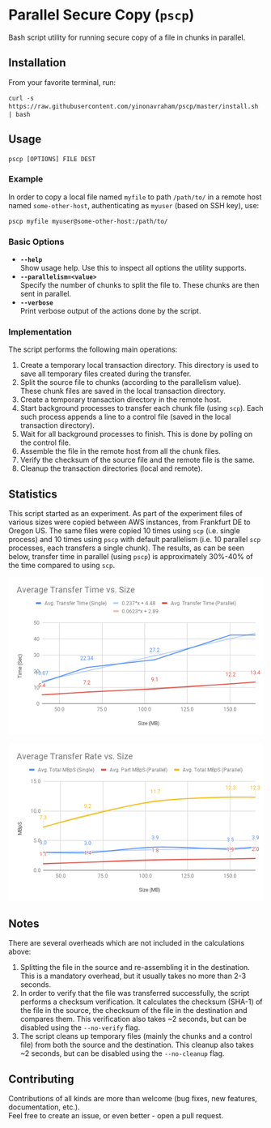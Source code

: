 # Parallel Secure Copy (`pscp`)

Bash script utility for running secure copy of a file in chunks in parallel.

## Installation

From your favorite terminal, run:

```
curl -s https://raw.githubusercontent.com/yinonavraham/pscp/master/install.sh | bash
```

## Usage

```
pscp [OPTIONS] FILE DEST
```

### Example

In order to copy a local file named `myfile` to path `/path/to/` in a remote host named `some-other-host`, authenticating as `myuser` (based on SSH key), use:
```
pscp myfile myuser@some-other-host:/path/to/
```

### Basic Options

* **`--help`**  
  Show usage help. Use this to inspect all options the utility supports.
* **`--parallelism=<value>`**  
  Specify the number of chunks to split the file to.
  These chunks are then sent in parallel.
* **`--verbose`**  
  Print verbose output of the actions done by the script.

### Implementation

The script performs the following main operations:

1. Create a temporary local transaction directory. 
   This directory is used to save all temporary files created during the transfer.
1. Split the source file to chunks (according to the parallelism value).
   These chunk files are saved in the local transaction directory.
1. Create a temporary transaction directory in the remote host.
1. Start background processes to transfer each chunk file (using `scp`). 
   Each such process appends a line to a control file (saved in the local transaction directory).
1. Wait for all background processes to finish.
   This is done by polling on the control file.
1. Assemble the file in the remote host from all the chunk files.
1. Verify the checksum of the source file and the remote file is the same.
1. Cleanup the transaction directories (local and remote).

## Statistics

This script started as an experiment. 
As part of the experiment files of various sizes were copied between AWS instances, from Frankfurt DE to Oregon US.
The same files were copied 10 times using `scp` (i.e. single process) and 10 times using `pscp` with default parallelism (i.e. 10 parallel `scp` processes, each transfers a single chunk).
The results, as can be seen below, transfer time in parallel (using `pscp`) is approximately 30%-40% of the time compared to using `scp`.

![Average Transfer Time vs. Size](assets/avg_transfer_time.png)  

![Average Transfer Rate vs. Size](assets/avg_transfer_rate.png)  

## Notes

There are several overheads which are not included in the calculations above: 
1. Splitting the file in the source and re-assembling it in the destination.  
   This is a mandatory overhead, but it usually takes no more than 2-3 seconds.  
1. In order to verify that the file was transferred successfully, the script performs a checksum verification.
   It calculates the checksum (SHA-1) of the file in the source, the checksum of the file in the destination and compares them.
   This verification also takes ~2 seconds, but can be disabled using the `--no-verify` flag.
1. The script cleans up temporary files (mainly the chunks and a control file) from both the source and the destination.
   This cleanup also takes ~2 seconds, but can be disabled using the `--no-cleanup` flag.

## Contributing

Contributions of all kinds are more than welcome (bug fixes, new features, documentation, etc.).  
Feel free to create an issue, or even better - open a pull request.
